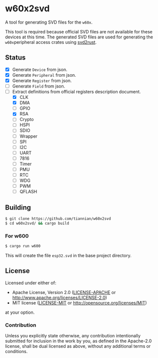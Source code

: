 # w60x2svd

A tool for generating SVD files for the `w60x`.

This tool is required because official SVD files are not available for these devices at this time.  The generated SVD files are used for generating the `w60x`peripheral access crates using [svd2rust].

## Status

- [X] Generate `Device` from json.
- [X] Generate `Peripheral` from json.
- [X] Generate `Register` from json.
- [ ] Generate `Field` from json.
- [ ] Extract definitions from official registers description document.
  - [X] CLK
  - [X] DMA
  - [ ] GPIO
  - [X] RSA
  - [ ] Crypto
  - [ ] HSPI
  - [ ] SDIO
  - [ ] Wrapper
  - [ ] SPI
  - [ ] I2C
  - [ ] UART
  - [ ] 7816
  - [ ] Timer
  - [ ] PMU
  - [ ] RTC
  - [ ] WDG
  - [ ] PWM
  - [ ] QFLASH

## Building

```bash
$ git clone https://github.com/tiannian/w60x2svd
$ cd w60x2svd/ && cargo build
```

### For w600

```bash
$ cargo run w600
```

This will create the file `esp32.svd` in the base project directory.

## License

Licensed under either of:

- Apache License, Version 2.0 ([LICENSE-APACHE](LICENSE-APACHE) or
  http://www.apache.org/licenses/LICENSE-2.0)
- MIT license ([LICENSE-MIT](LICENSE-MIT) or http://opensource.org/licenses/MIT)

at your option.

### Contribution

Unless you explicitly state otherwise, any contribution intentionally submitted
for inclusion in the work by you, as defined in the Apache-2.0 license, shall be
dual licensed as above, without any additional terms or conditions.


[svd2rust]: https://github.com/rust-embedded/svd2rust
